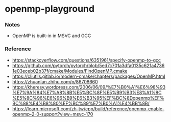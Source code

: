 openmp-playground
=================
### Notes
- OpenMP is built-in in MSVC and GCC

### Reference
- https://stackoverflow.com/questions/6351961/specify-openmp-to-gcc
- https://github.com/pytorch/pytorch/blob/5ed7c701a3dfa0135c621a47361e03eceb02b37f/cmake/Modules/FindOpenMP.cmake
- https://cliutils.gitlab.io/modern-cmake/chapters/packages/OpenMP.html
- https://zhuanlan.zhihu.com/p/86708660
- https://kheresy.wordpress.com/2006/06/09/%E7%B0%A1%E6%98%93%E7%9A%84%E7%A8%8B%E5%BC%8F%E5%B9%B3%E8%A1%8C%E5%8C%96%E6%96%B9%E6%B3%95%EF%BC%8Dopenmp%EF%BC%88%E4%B8%80%EF%BC%89%E7%B0%A1%E4%BB%8B/
- https://learn.microsoft.com/zh-tw/cpp/build/reference/openmp-enable-openmp-2-0-support?view=msvc-170
